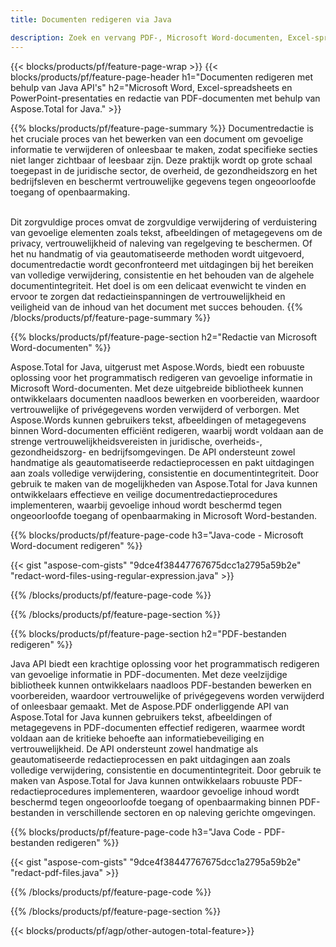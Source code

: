 ```yaml
---
title: Documenten redigeren via Java 

description: Zoek en vervang PDF-, Microsoft Word-documenten, Excel-spreadsheets en PowerPoint-presentatiegegevens via uw Java-applicatie.
---
```


{{< blocks/products/pf/feature-page-wrap >}}
{{< blocks/products/pf/feature-page-header h1="Documenten redigeren met behulp van Java API's" h2="Microsoft Word, Excel-spreadsheets en PowerPoint-presentaties en redactie van PDF-documenten met behulp van Aspose.Total for Java." >}}

{{% blocks/products/pf/feature-page-summary %}}
Documentredactie is het cruciale proces van het bewerken van een document om gevoelige informatie te verwijderen of onleesbaar te maken, zodat specifieke secties niet langer zichtbaar of leesbaar zijn. Deze praktijk wordt op grote schaal toegepast in de juridische sector, de overheid, de gezondheidszorg en het bedrijfsleven en beschermt vertrouwelijke gegevens tegen ongeoorloofde toegang of openbaarmaking.<br /><br />

Dit zorgvuldige proces omvat de zorgvuldige verwijdering of verduistering van gevoelige elementen zoals tekst, afbeeldingen of metagegevens om de privacy, vertrouwelijkheid of naleving van regelgeving te beschermen. Of het nu handmatig of via geautomatiseerde methoden wordt uitgevoerd, documentredactie wordt geconfronteerd met uitdagingen bij het bereiken van volledige verwijdering, consistentie en het behouden van de algehele documentintegriteit. Het doel is om een delicaat evenwicht te vinden en ervoor te zorgen dat redactieinspanningen de vertrouwelijkheid en veiligheid van de inhoud van het document met succes behouden.
{{% /blocks/products/pf/feature-page-summary  %}}

{{% blocks/products/pf/feature-page-section  h2="Redactie van Microsoft Word-documenten" %}}

Aspose.Total for Java, uitgerust met Aspose.Words, biedt een robuuste oplossing voor het programmatisch redigeren van gevoelige informatie in Microsoft Word-documenten. Met deze uitgebreide bibliotheek kunnen ontwikkelaars documenten naadloos bewerken en voorbereiden, waardoor vertrouwelijke of privégegevens worden verwijderd of verborgen. Met Aspose.Words kunnen gebruikers tekst, afbeeldingen of metagegevens binnen Word-documenten efficiënt redigeren, waarbij wordt voldaan aan de strenge vertrouwelijkheidsvereisten in juridische, overheids-, gezondheidszorg- en bedrijfsomgevingen. De API ondersteunt zowel handmatige als geautomatiseerde redactieprocessen en pakt uitdagingen aan zoals volledige verwijdering, consistentie en documentintegriteit. Door gebruik te maken van de mogelijkheden van Aspose.Total for Java kunnen ontwikkelaars effectieve en veilige documentredactieprocedures implementeren, waarbij gevoelige inhoud wordt beschermd tegen ongeoorloofde toegang of openbaarmaking in Microsoft Word-bestanden.

{{% blocks/products/pf/feature-page-code h3="Java-code - Microsoft Word-document redigeren" %}}

{{< gist "aspose-com-gists" "9dce4f38447767675dcc1a2795a59b2e" "redact-word-files-using-regular-expression.java" >}}

{{% /blocks/products/pf/feature-page-code  %}}

{{% /blocks/products/pf/feature-page-section %}}

{{% blocks/products/pf/feature-page-section  h2="PDF-bestanden redigeren" %}}

Java API biedt een krachtige oplossing voor het programmatisch redigeren van gevoelige informatie in PDF-documenten. Met deze veelzijdige bibliotheek kunnen ontwikkelaars naadloos PDF-bestanden bewerken en voorbereiden, waardoor vertrouwelijke of privégegevens worden verwijderd of onleesbaar gemaakt. Met de Aspose.PDF onderliggende API van Aspose.Total for Java kunnen gebruikers tekst, afbeeldingen of metagegevens in PDF-documenten effectief redigeren, waarmee wordt voldaan aan de kritieke behoefte aan informatiebeveiliging en vertrouwelijkheid. De API ondersteunt zowel handmatige als geautomatiseerde redactieprocessen en pakt uitdagingen aan zoals volledige verwijdering, consistentie en documentintegriteit. Door gebruik te maken van Aspose.Total for Java kunnen ontwikkelaars robuuste PDF-redactieprocedures implementeren, waardoor gevoelige inhoud wordt beschermd tegen ongeoorloofde toegang of openbaarmaking binnen PDF-bestanden in verschillende sectoren en op naleving gerichte omgevingen.

{{% blocks/products/pf/feature-page-code h3="Java Code - PDF-bestanden redigeren" %}}

{{< gist "aspose-com-gists" "9dce4f38447767675dcc1a2795a59b2e" "redact-pdf-files.java" >}}

{{% /blocks/products/pf/feature-page-code  %}}

{{% /blocks/products/pf/feature-page-section %}}

{{< blocks/products/pf/agp/other-autogen-total-feature>}}